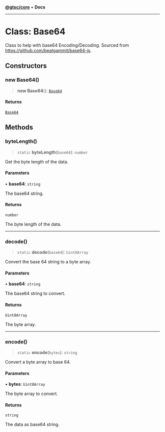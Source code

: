 [**@gtsc/core**](../README.md) • **Docs**

***

# Class: Base64

Class to help with base64 Encoding/Decoding.
Sourced from https://github.com/beatgammit/base64-js.

## Constructors

### new Base64()

> **new Base64**(): [`Base64`](Base64.md)

#### Returns

[`Base64`](Base64.md)

## Methods

### byteLength()

> `static` **byteLength**(`base64`): `number`

Get the byte length of the data.

#### Parameters

• **base64**: `string`

The base64 string.

#### Returns

`number`

The byte length of the data.

***

### decode()

> `static` **decode**(`base64`): `Uint8Array`

Convert the base 64 string to a byte array.

#### Parameters

• **base64**: `string`

The base64 string to convert.

#### Returns

`Uint8Array`

The byte array.

***

### encode()

> `static` **encode**(`bytes`): `string`

Convert a byte array to base 64.

#### Parameters

• **bytes**: `Uint8Array`

The byte array to convert.

#### Returns

`string`

The data as base64 string.
